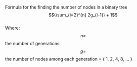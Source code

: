 Formula for the finding the number of nodes in a binary tree  
$$(\sum_{i=2}^{n} 2g_{i-1}) + 1$$  
Where:  
$$n =$$ the number of generations  
$$g =$$ the number of nodes among each generation = { 1, 2, 4, 8, ... }
